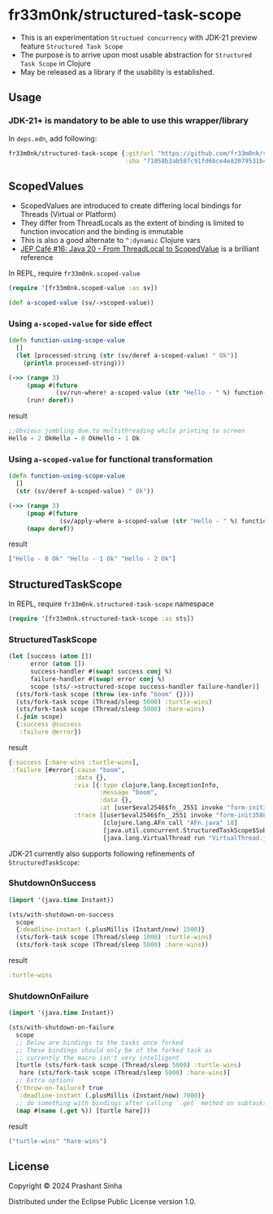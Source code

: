 # fr33m0nk/structured-task-scope

- This is an experimentation `Structued concurrency` with JDK-21 preview feature `Structured Task Scope`
- The purpose is to arrive upon most usable abstraction for `Structured Task Scope` in Clojure
- May be released as a library if the usability is established.

## Usage

### JDK-21+ is mandatory to be able to use this wrapper/library

In `deps.edn`, add following:
```clojure
fr33m0nk/structured-task-scope {:git/url "https://github.com/fr33m0nk/structured-task-scope"
                                :sha "71058b3ab587c91fd6bce4e82079531b48c3ad29"}
```
## ScopedValues
- ScopedValues are introduced to create differing local bindings for Threads (Virtual or Platform)
- They differ from ThreadLocals as the extent of binding is limited to function invocation and the binding is immutable
- This is also a good alternate to `^:dynamic` Clojure vars
- [JEP Café #16: Java 20 - From ThreadLocal to ScopedValue](https://www.youtube.com/watch?v=fjvGzBFmyhM) is a brilliant reference

In REPL, require `fr33m0nk.scoped-value` 
```clojure
(require '[fr33m0nk.scoped-value :as sv])

(def a-scoped-value (sv/->scoped-value))
```
### Using `a-scoped-value` for side effect
```clojure
(defn function-using-scope-value
  []
  (let [processed-string (str (sv/deref a-scoped-value) " Ok")]
    (println processed-string)))

(->> (range 3)
     (pmap #(future
             (sv/run-where! a-scoped-value (str "Hello - " %) function-using-scope-value)))
     (run! deref))
```
result
```clojure
;;Obvious jumbling due to multithreading while printing to screen
Hello - 2 OkHello - 0 OkHello - 1 Ok 
```
### Using `a-scoped-value` for functional transformation
```clojure
(defn function-using-scope-value
  []
  (str (sv/deref a-scoped-value) " Ok"))

(->> (range 3)
     (pmap #(future
              (sv/apply-where a-scoped-value (str "Hello - " %) function-using-scope-value)))
     (mapv deref))
```
result
```clojure
["Hello - 0 Ok" "Hello - 1 Ok" "Hello - 2 Ok"]
```

## StructuredTaskScope

In REPL, require `fr33m0nk.structured-task-scope` namespace
```clojure
(require '[fr33m0nk.structured-task-scope :as sts])
```

### StructuredTaskScope
```clojure
(let [success (atom [])
      error (atom [])
      success-handler #(swap! success conj %)
      failure-handler #(swap! error conj %)
      scope (sts/->structured-scope success-handler failure-handler)]
  (sts/fork-task scope (throw (ex-info "boom" {})))
  (sts/fork-task scope (Thread/sleep 5000) :turtle-wins)
  (sts/fork-task scope (Thread/sleep 5000) :hare-wins)
  (.join scope)
  {:success @success
   :failure @error})
```

result
```clojure
{:success [:hare-wins :turtle-wins],
 :failure [#error{:cause "boom",
                  :data {},
                  :via [{:type clojure.lang.ExceptionInfo,
                         :message "boom",
                         :data {},
                         :at [user$eval2546$fn__2551 invoke "form-init3588532553786133725.clj" 6]}],
                  :trace [[user$eval2546$fn__2551 invoke "form-init3588532553786133725.clj" 6]
                          [clojure.lang.AFn call "AFn.java" 18]
                          [java.util.concurrent.StructuredTaskScope$SubtaskImpl run "StructuredTaskScope.java" 889]
                          [java.lang.VirtualThread run "VirtualThread.java" 309]]}]}
```

JDK-21 currently also supports following refinements of `StructuredTaskScope`:

### ShutdownOnSuccess
```clojure
(import '(java.time Instant))

(sts/with-shutdown-on-success
  scope 
  {:deadline-instant (.plusMillis (Instant/now) 1500)} 
  (sts/fork-task scope (Thread/sleep 1000) :turtle-wins)
  (sts/fork-task scope (Thread/sleep 5000) :hare-wins))
```
result
```clojure
:turtle-wins
```

### ShutdownOnFailure
```clojure
(import '(java.time Instant))

(sts/with-shutdown-on-failure
  scope
  ;; Below are bindings to the tasks once forked
  ;; These bindings should only be of the forked task as
  ;; currently the macro isn't very intelligent
  [turtle (sts/fork-task scope (Thread/sleep 5000) :turtle-wins)
   hare (sts/fork-task scope (Thread/sleep 5000) :hare-wins)]
  ;; Extra options
  {:throw-on-failure? true
   :deadline-instant (.plusMillis (Instant/now) 7000)}
  ;; do something with bindings after calling `.get` method on subtasks
  (map #(name (.get %)) [turtle hare]))
```
result
```clojure
("turtle-wins" "hare-wins")
```

## License

Copyright © 2024 Prashant Sinha

Distributed under the Eclipse Public License version 1.0.
